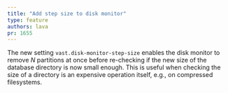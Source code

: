 ```yaml
---
title: "Add step size to disk monitor"
type: feature
authors: lava
pr: 1655
---
```


The new setting `vast.disk-monitor-step-size` enables the disk monitor
to remove *N* partitions at once before re-checking if the new size of the
database directory is now small enough. This is useful when checking the size
of a directory is an expensive operation itself, e.g., on compressed
filesystems.
